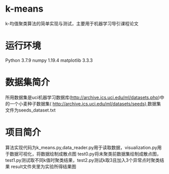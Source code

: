 # k-means
k-均值聚类算法的简单实现与测试，主要用于机器学习导引课程论文

# 运行环境
Python 3.7.9
numpy 1.19.4
matplotlib 3.3.3

# 数据集简介
所用数据集是uci机器学习数据库(http://archive.ics.uci.edu/ml/datasets.php)中的一个小麦种子数据集( http://archive.ics.uci.edu/ml/datasets/seeds),数据集文件为seeds_dataset.txt

# 项目简介
算法实现代码为k_means.py,data_reader.py用于读取数据，visualization.py用于数据可视化，将数据绘制成散点图
test0.py将未聚类前数据集绘制成散点图，test1.py测试取不同k值时聚类结果，test2.py测试k取3且加入3个异常点时聚类结果
result文件夹里为实验所得结果图
